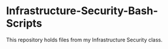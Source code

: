 # Infrastructure-Security-Bash-Scripts
This repository holds files from my Infrastructure Security class.
